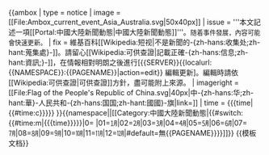 {{ambox
| type  = notice
| image = [[File:Ambox_current_event_Asia_Australia.svg|50x40px]]
| issue  = '''本文記述一項[[Portal:中國大陸新聞動態|中國大陸新聞動態]]'''。<span style="margin-top: 0.2em; font-size: 90%;">随着事件發展，內容可能會快速更新。</span>
| fix   = 維基百科[[Wikipedia:短视|不是新聞的-{zh-hans:收集处;zh-hant:蒐集處}-]]。請留心[[Wikipedia:可供查證|記載正確-{zh-hans:信息;zh-hant:資訊;}-]]，在情報相對明朗之後進行<span class="plainlinks">[{{SERVER}}{{localurl:{{NAMESPACE}}:{{PAGENAME}}|action=edit}} 編輯更新]</span>。編輯時請依[[Wikipedia:可供查證|可供查證]]方針，盡可能附上來源。
| imageright = [[File:Flag of the People's Republic of China.svg|40px|中-{zh-hans:华;zh-hant:華}-人民共和-{zh-hans:国国;zh-hant:國國}-旗|link=]]
| time = {{{time|<noinclude>{{#time:c}}</noinclude>}}}
}}{{namespace||[[Category:中國大陸新聞動態|{{#switch:{{#time:m|{{{time}}}}}|0=&#32;|01=㋀|02=㋁|03=㋂|04=㋃|05=㋄|06=㋅|07=㋆|08=㋇|09=㋈|10=㋉|11=㋊|12=㋋|#default=無{{PAGENAME}}}}]]}}<noinclude>
{{模板文档}}
</noinclude>